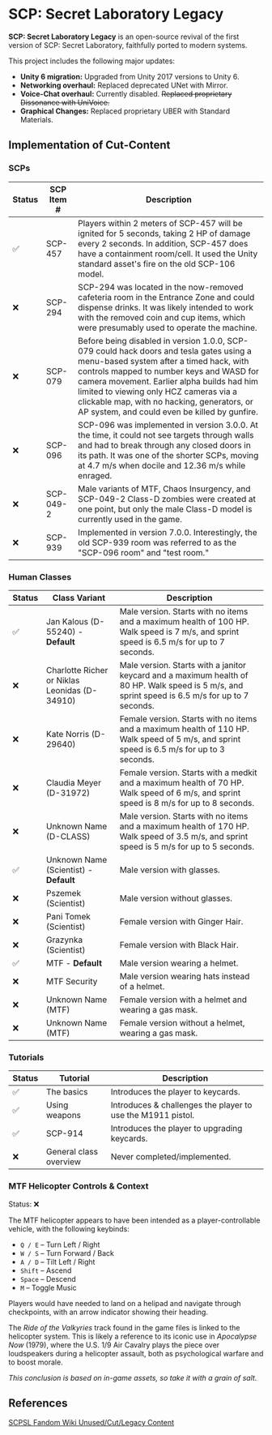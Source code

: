 # SCP: Secret Laboratory Legacy
**SCP: Secret Laboratory Legacy** is an open-source revival of the first version of SCP: Secret Laboratory, faithfully ported to modern systems.

This project includes the following major updates:
* **Unity 6 migration:** Upgraded from Unity 2017 versions to Unity 6.
* **Networking overhaul:** Replaced deprecated UNet with Mirror.
* **Voice-Chat overhaul:** Currently disabled. ~~Replaced proprietary Dissonance with UniVoice.~~
* **Graphical Changes:** Replaced proprietary UBER with Standard Materials.

## Implementation of Cut-Content
### SCPs
| Status | SCP Item # | Description                                                                                                                                                                                                                                                                                                                                                            |
|-------|------------|------------------------------------------------------------------------------------------------------------------------------------------------------------------------------------------------------------------------------------------------------------------------------------------------------------------------------------------------------------------------|
| ✅     | SCP-457    | Players within 2 meters of SCP-457 will be ignited for 5 seconds, taking 2 HP of damage every 2 seconds. In addition, SCP-457 does have a containment room/cell. It used the Unity standard asset's fire on the old SCP-106 model.                                                                                                                                     |
| ❌     | SCP-294    | SCP-294 was located in the now-removed cafeteria room in the Entrance Zone and could dispense drinks. It was likely intended to work with the removed coin and cup items, which were presumably used to operate the machine.                                                                                                                                           |
| ❌     | SCP-079    | Before being disabled in version 1.0.0, SCP-079 could hack doors and tesla gates using a menu-based system after a timed hack, with controls mapped to number keys and WASD for camera movement. Earlier alpha builds had him limited to viewing only HCZ cameras via a clickable map, with no hacking, generators, or AP system, and could even be killed by gunfire. |
| ❌     | SCP-096    | SCP-096 was implemented in version 3.0.0. At the time, it could not see targets through walls and had to break through any closed doors in its path. It was one of the shorter SCPs, moving at 4.7 m/s when docile and 12.36 m/s while enraged.                                                                                                                        |
| ❌     | SCP-049-2  | Male variants of MTF, Chaos Insurgency, and SCP-049-2 Class-D zombies were created at one point, but only the male Class-D model is currently used in the game.                                                                                                                                                                                                        |
| ❌     | SCP-939    | Implemented in version 7.0.0. Interestingly, the old SCP-939 room was referred to as the "SCP-096 room" and "test room."                                                                                                                                                                                                                                               |

### Human Classes
| Status | Class Variant                                 | Description                                                                                                                                      |
|-------|-----------------------------------------------|--------------------------------------------------------------------------------------------------------------------------------------------------|
| ✅     | Jan Kalous (D-55240) - **Default**            | Male version. Starts with no items and a maximum health of 100 HP. Walk speed is 7 m/s, and sprint speed is 6.5 m/s for up to 7 seconds.         |
| ❌     | Charlotte Richer or Niklas Leonidas (D-34910) | Male version. Starts with a janitor keycard and a maximum health of 80 HP. Walk speed is 5 m/s, and sprint speed is 6.5 m/s for up to 7 seconds. |
| ❌     | Kate Norris (D-29640)                         | Female version. Starts with no items and a maximum health of 110 HP. Walk speed of 5 m/s, and sprint speed is 6.5 m/s for up to 3 seconds.       |
| ❌     | Claudia Meyer (D-31972)                       | Female version. Starts with a medkit and a maximum health of 70 HP. Walk speed of 6 m/s, and sprint speed is 8 m/s for up to 8 seconds.          |
| ❌     | Unknown Name (D-CLASS)                        | Male version. Starts with no items and a maximum health of 170 HP. Walk speed of 3.5 m/s, and sprint speed is 5 m/s for up to 5 seconds.         |
| ✅     | Unknown Name (Scientist) - **Default**        | Male version with glasses.                                                                                                                       |
| ❌     | Pszemek (Scientist)                           | Male version without glasses.                                                                                                                    |
| ❌     | Pani Tomek (Scientist)                        | Female version with Ginger Hair.                                                                                                                 |
| ❌     | Grazynka (Scientist)                          | Female version with Black Hair.                                                                                                                  |
| ✅     | MTF - **Default**                             | Male version wearing a helmet.                                                                                                                   |
| ❌     | MTF Security                                  | Male version wearing hats instead of a helmet.                                                                                                   |
| ❌     | Unknown Name (MTF)                            | Female version with a helmet and wearing a gas mask.                                                                                             |
| ❌     | Unknown Name (MTF)                            | Female version without a helmet, wearing a gas mask.                                                                                             |

### Tutorials
| Status | Tutorial               | Description                                                 |
|--------|------------------------|-------------------------------------------------------------|
| ✅      | The basics             | Introduces the player to keycards.                          |
| ✅      | Using weapons          | Introduces & challenges the player to use the M1911 pistol. |
| ✅      | SCP-914                | Introduces the player to upgrading keycards.                |
| ❌      | General class overview | Never completed/implemented.                                |

### MTF Helicopter Controls & Context
Status: ❌

The MTF helicopter appears to have been intended as a player-controllable vehicle, with the following keybinds:  
* `Q / E` – Turn Left / Right  
* `W / S` – Turn Forward / Back  
* `A / D` – Tilt Left / Right  
* `Shift` – Ascend  
* `Space` – Descend  
* `M` – Toggle Music

Players would have needed to land on a helipad and navigate through checkpoints, with an arrow indicator showing their heading.

The *Ride of the Valkyries* track found in the game files is linked to the helicopter system. This is likely a reference to its iconic use in *Apocalypse Now* (1979), where the U.S. 1/9 Air Cavalry plays the piece over loudspeakers during a helicopter assault, both as psychological warfare and to boost morale.

*This conclusion is based on in-game assets, so take it with a grain of salt.*

## References
[SCPSL Fandom Wiki Unused/Cut/Legacy Content](https://scp-secret-laboratory.fandom.com/wiki/Unused/Cut/Legacy_Content)
